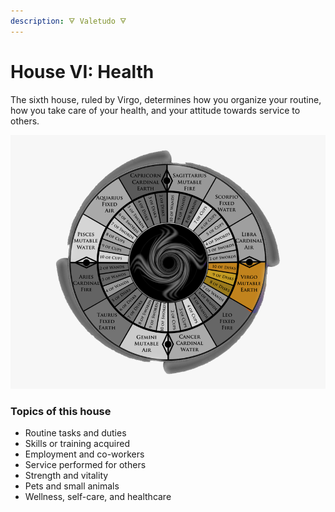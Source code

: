 ```yaml
---
description: 🜃 Valetudo 🜃
---
```


# House VI: Health

The sixth house, ruled by Virgo, determines how you organize your routine, how you take care of your health, and your attitude towards service to others.

![](../../../.gitbook/assets/virgo.png)

### Topics of this house

* Routine tasks and duties
* Skills or training acquired
* Employment and co-workers
* Service performed for others
* Strength and vitality
* Pets and small animals
* Wellness, self-care, and healthcare



